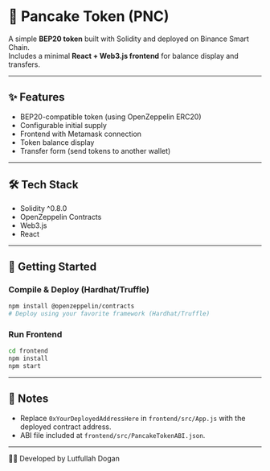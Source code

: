 # 🥞 Pancake Token (PNC)

A simple **BEP20 token** built with Solidity and deployed on Binance Smart Chain.  
Includes a minimal **React + Web3.js frontend** for balance display and transfers.

---

## ✨ Features
- BEP20-compatible token (using OpenZeppelin ERC20)
- Configurable initial supply
- Frontend with Metamask connection
- Token balance display
- Transfer form (send tokens to another wallet)

---

## 🛠 Tech Stack
- Solidity ^0.8.0
- OpenZeppelin Contracts
- Web3.js
- React

---

## 🚀 Getting Started

### Compile & Deploy (Hardhat/Truffle)
```bash
npm install @openzeppelin/contracts
# Deploy using your favorite framework (Hardhat/Truffle)
```

### Run Frontend
```bash
cd frontend
npm install
npm start
```

---

## 📌 Notes
- Replace `0xYourDeployedAddressHere` in `frontend/src/App.js` with the deployed contract address.
- ABI file included at `frontend/src/PancakeTokenABI.json`.

---

👨‍💻 Developed by Lutfullah Dogan
